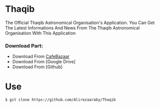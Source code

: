 # Thaqib
The Official Thaqib Astronomical Organisation's Application. You Can Get The Latest Informations And News From The Thaqib Astronomical Organisation With This Application
### Download Part:
* Download From [CafeBazaar]
* Download From [Google Drive]
* Download From [Github]

[cafebazaar]: <http://cafebazaar.ir/>

# Use
```sh
$ git clone https://github.com/Alirezaaraby/Thaqib
```
